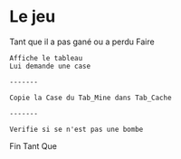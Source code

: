 # Le jeu

Tant que il a pas gané ou a perdu Faire

    Affiche le tableau 
    Lui demande une case

    -------

    Copie la Case du Tab_Mine dans Tab_Cache

    -------

    Verifie si se n'est pas une bombe

Fin Tant Que
